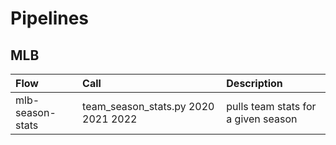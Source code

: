 # Pipelines

## MLB

| Flow             | Call                                | Description                         |
| :--------------- | :---------------------------------- | :---------------------------------- |
| mlb-season-stats | team_season_stats.py 2020 2021 2022 | pulls team stats for a given season |
